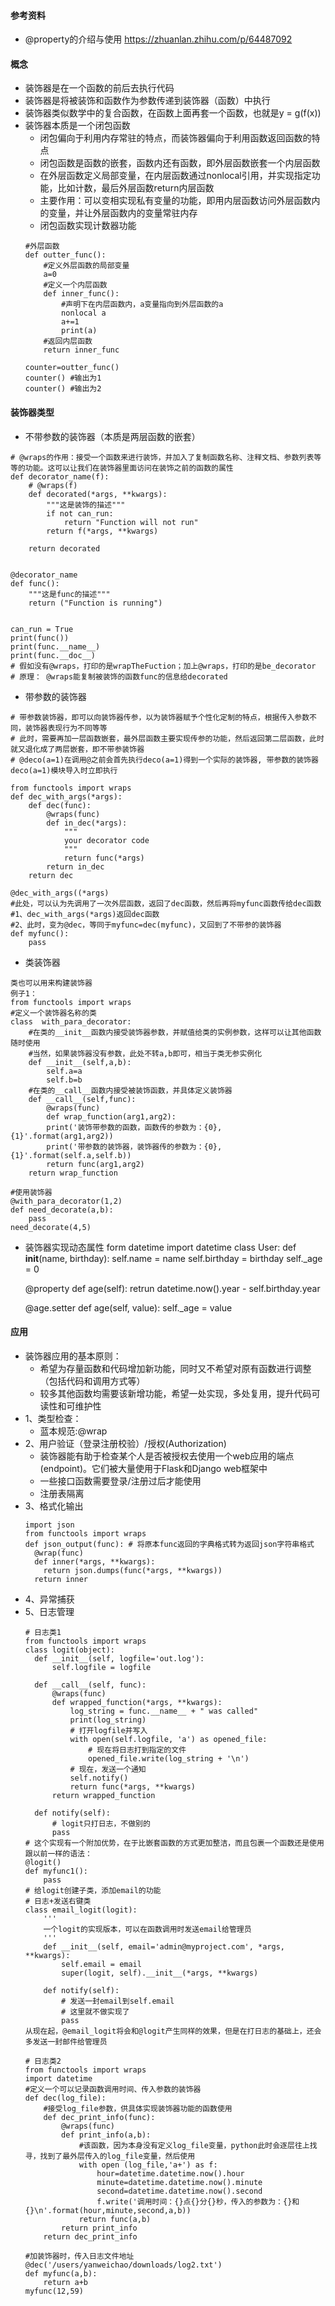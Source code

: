 #### 参考资料
* @property的介绍与使用
https://zhuanlan.zhihu.com/p/64487092

#### 概念
* 装饰器是在一个函数的前后去执行代码
* 装饰器是将被装饰和函数作为参数传递到装饰器（函数）中执行
* 装饰器类似数学中的复合函数，在函数上面再套一个函数，也就是y = g(f(x)) 
* 装饰器本质是一个闭包函数
  * 闭包偏向于利用内存常驻的特点，而装饰器偏向于利用函数返回函数的特点
  * 闭包函数是函数的嵌套，函数内还有函数，即外层函数嵌套一个内层函数
  * 在外层函数定义局部变量，在内层函数通过nonlocal引用，并实现指定功能，比如计数，最后外层函数return内层函数
  * 主要作用：可以变相实现私有变量的功能，即用内层函数访问外层函数内的变量，并让外层函数内的变量常驻内存
  * 闭包函数实现计数器功能
  ```
  #外层函数
  def outter_func():
      #定义外层函数的局部变量
      a=0
      #定义一个内层函数
      def inner_func():
          #声明下在内层函数内，a变量指向到外层函数的a
          nonlocal a
          a+=1
          print(a)
      #返回内层函数
      return inner_func
 
  counter=outter_func()
  counter() #输出为1
  counter() #输出为2
  ```

#### 装饰器类型
* 不带参数的装饰器（本质是两层函数的嵌套）
```
# @wraps的作用：接受一个函数来进行装饰，并加入了复制函数名称、注释文档、参数列表等等的功能。这可以让我们在装饰器里面访问在装饰之前的函数的属性
def decorator_name(f):
    # @wraps(f)
    def decorated(*args, **kwargs):
        """这是装饰的描述"""
        if not can_run:
            return "Function will not run"
        return f(*args, **kwargs)

    return decorated


@decorator_name
def func():
    """这是func的描述"""
    return ("Function is running")


can_run = True
print(func())
print(func.__name__)
print(func.__doc__)
# 假如没有@wraps，打印的是wrapTheFuction；加上@wraps，打印的是be_decorator
# 原理： @wraps能复制被装饰的函数func的信息给decorated
```
* 带参数的装饰器
```
# 带参数装饰器，即可以向装饰器传参，以为装饰器赋予个性化定制的特点，根据传入参数不同，装饰器表现行为不同等等
# 此时，需要再加一层函数嵌套，最外层函数主要实现传参的功能，然后返回第二层函数，此时就又退化成了两层嵌套，即不带参装饰器
# @deco(a=1)在调用@之前会首先执行deco(a=1)得到一个实际的装饰器, 带参数的装饰器deco(a=1)模块导入时立即执行

from functools import wraps
def dec_with_args(*args):
    def dec(func):
        @wraps(func)
        def in_dec(*args):
            """
            your decorator code
            """
            return func(*args)
        return in_dec
    return dec
 
@dec_with_args((*args)
#此处，可以认为先调用了一次外层函数，返回了dec函数，然后再将myfunc函数传给dec函数
#1、dec_with_args(*args)返回dec函数
#2、此时，变为@dec，等同于myfunc=dec(myfunc)，又回到了不带参的装饰器
def myfunc():
    pass
```

* 类装饰器
```
类也可以用来构建装饰器
例子1：
from functools import wraps 
#定义一个装饰器名称的类
class  with_para_decorator: 
    #在类的__init__函数内接受装饰器参数，并赋值给类的实例参数，这样可以让其他函数随时使用
    #当然，如果装饰器没有参数，此处不转a,b即可，相当于类无参实例化
	def __init__(self,a,b):    
	    self.a=a	
	    self.b=b	
    #在类的__call__函数内接受被装饰函数，并具体定义装饰器
	def __call__(self,func):   
	    @wraps(func)   			
	    def wrap_function(arg1,arg2):  
		print('装饰带参数的函数，函数传的参数为：{0}, {1}'.format(arg1,arg2))
		print('带参数的装饰器，装饰器传的参数为：{0}, {1}'.format(self.a,self.b))
		return func(arg1,arg2)   
	return wrap_function
 
#使用装饰器
@with_para_decorator(1,2)  
def need_decorate(a,b):   
    pass
need_decorate(4,5)		   
```

* 装饰器实现动态属性
form datetime import datetime
class User:
    def __init__(name, birthday):
        self.name = name
        self.birthday = birthday
        self._age = 0
    
    @property
    def age(self):
        retrun datetime.now().year - self.birthday.year
    
    @age.setter
    def age(self, value):
        self._age = value


#### 应用
* 装饰器应用的基本原则：
  * 希望为存量函数和代码增加新功能，同时又不希望对原有函数进行调整（包括代码和调用方式等）
  * 较多其他函数均需要该新增功能，希望一处实现，多处复用，提升代码可读性和可维护性
* 1、类型检查：
  * 蓝本规范:@wrap
* 2、用户验证（登录注册校验）/授权(Authorization)
  * 装饰器能有助于检查某个人是否被授权去使用一个web应用的端点(endpoint)。它们被大量使用于Flask和Django web框架中
  * 一些接口函数需要登录/注册过后才能使用
  * 注册表隔离
* 3、格式化输出
  ```
  import json
  from functools import wraps
  def json_output(func): # 将原本func返回的字典格式转为返回json字符串格式
    @wrap(func)
    def inner(*args, **kwargs):
      return json.dumps(func(*args, **kwargs))
    return inner
  ```
* 4、异常捕获
* 5、日志管理
  ```
  # 日志类1
  from functools import wraps
  class logit(object):
    def __init__(self, logfile='out.log'):
        self.logfile = logfile

    def __call__(self, func):
        @wraps(func)
        def wrapped_function(*args, **kwargs):
            log_string = func.__name__ + " was called"
            print(log_string)
            # 打开logfile并写入
            with open(self.logfile, 'a') as opened_file:
                # 现在将日志打到指定的文件
                opened_file.write(log_string + '\n')
            # 现在，发送一个通知
            self.notify()
            return func(*args, **kwargs)
        return wrapped_function

    def notify(self):
        # logit只打日志，不做别的
        pass
  # 这个实现有一个附加优势，在于比嵌套函数的方式更加整洁，而且包裹一个函数还是使用跟以前一样的语法：
  @logit()
  def myfunc1():
      pass
  # 给logit创建子类，添加email的功能
  # 日志+发送右键类
  class email_logit(logit):
      '''
      一个logit的实现版本，可以在函数调用时发送email给管理员
      '''
      def __init__(self, email='admin@myproject.com', *args, **kwargs):
          self.email = email
          super(logit, self).__init__(*args, **kwargs)
  
      def notify(self):
          # 发送一封email到self.email
          # 这里就不做实现了
          pass
  从现在起，@email_logit将会和@logit产生同样的效果，但是在打日志的基础上，还会多发送一封邮件给管理员
  ```
  ```
  # 日志类2
  from functools import wraps
  import datetime
  #定义一个可以记录函数调用时间、传入参数的装饰器
  def dec(log_file):
      #接受log_file参数，供具体实现装饰器功能的函数使用
      def dec_print_info(func):
          @wraps(func)
          def print_info(a,b):
              #该函数，因为本身没有定义log_file变量，python此时会逐层往上找寻，找到了最外层传入的log_file变量，然后使用
              with open (log_file,'a+') as f:
                  hour=datetime.datetime.now().hour
                  minute=datetime.datetime.now().minute
                  second=datetime.datetime.now().second
                  f.write('调用时间：{}点{}分{}秒，传入的参数为：{}和{}\n'.format(hour,minute,second,a,b))
              return func(a,b)
          return print_info
      return dec_print_info
   
  #加装饰器时，传入日志文件地址
  @dec('/users/yanweichao/downloads/log2.txt')
  def myfunc(a,b):
      return a+b
  myfunc(12,59)
  ```
